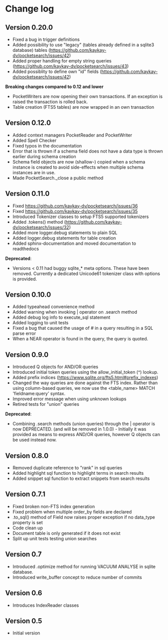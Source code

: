 # Change log

## Version 0.20.0
* Fixed a bug in trigger definitions
* Added possibility to use "legacy" (tables already defined in a sqlite3 database) tables (https://github.com/kaykay-dv/pocketsearch/issues/42)
* Added proper handling for empty string queries (https://github.com/kaykay-dv/pocketsearch/issues/43)
* Added possiblity to define own "id" fields (https://github.com/kaykay-dv/pocketsearch/issues/42)

**Breaking changes compared to 0.12 and lower**
* PocketWriters are now opening their own transactions. If an exception is raised the transaction is rolled back.
* Table creation (FTS5 tables) are now wrapped in an own transaction

## Version 0.12.0
* Added context managers PocketReader and PocketWriter
* Added Spell Checker
* Fixed typos in the documentation
* Error that is thrown if a schema field does not have a data type is thrown earlier during schema creation
* Schema field objects are now (shallow-) copied when a schema instance is created to avoid side-effects when multiple schema instances are in use.
* Made PocketSearch._close a public method

## Version 0.11.0
* Fixed https://github.com/kaykay-dv/pocketsearch/issues/36
* Fixed https://github.com/kaykay-dv/pocketsearch/issues/35
* Introduced Tokenizer classes to setup FTS5 supported tokenizers
* Added .tokens() method (https://github.com/kaykay-dv/pocketsearch/issues/32)
* Added more logger.debug statements to plain SQL
* Added logger.debug statements for table creation
* Added sphinx-documentation and moved documentation to readthedocs

**Deprecated**:

* Versions < 0.11 had buggy sqlite_* meta options. These have been removed. Currently 
a dedicated Unicode61 tokenizer class with options is provided.

## Version 0.10.0
* Added typeahead convenience method
* Added warning when invoking | operator on .search method
* Added debug log info to execute_sql statement
* Added logging to unit tests
* Fixed a bug that caused the usage of # in a query resulting in a SQL parse error
* When a NEAR operator is found in the query, the query is quoted.

## Version 0.9.0
* Introduced Q objects for AND/OR queries
* Introduced initial token queries using the allow_initial_token (^) lookup.
* Added prefix indices (https://www.sqlite.org/fts5.html#prefix_indexes)
* Changed the way queries are done against the FTS index. Rather than using column-based queries, we now use the <table_name> MATCH 'fieldname:query' syntax.
* Improved error message when using unknown lookups
* Retired tests for "union" queries

**Deprecated**:

* Combining .search methods (union queries) through the | operator is now DEPRECATED. (and will be removed in 1.0.0) - Initially it was provided as means to express AND/OR queries, however Q objects can be used instead now. 

## Version 0.8.0
* Removed duplicate reference to "rank" in sql queries
* Added highlight sql function to highlight terms in search results
* Added snippet sql function to extract snippets from search results

## Version 0.7.1
* Fixed broken non-FTS index generation
* Fixed problem when multiple order_by fields are declared
* .to_sql() method of Field now raises proper exception if no data_type property is set
* Code clean up
* Document table is only generated if it does not exist
* Split up unit tests testing union searches

## Version 0.7
* Introduced .optimize method for running VACUUM ANALYSE in sqlite database.
* Introduced write_buffer concept to reduce number of commits

## Version 0.6
* Introduces IndexReader classes

## Version 0.5
* Initial version
